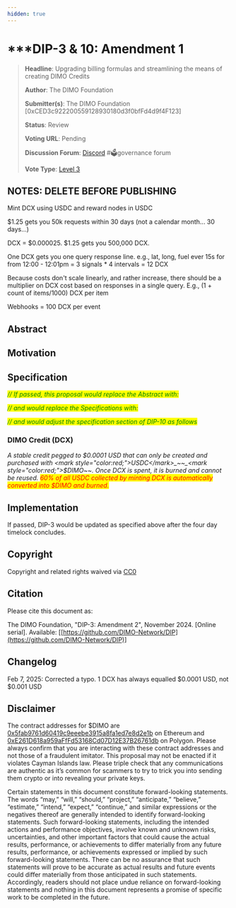```yaml
---
hidden: true
---
```


# \*\*\*DIP-3 & 10: Amendment 1

> **Headline**: Upgrading billing formulas and streamlining the means of creating DIMO Credits
>
> **Author**: The DIMO Foundation
>
> **Submitter(s)**: The DIMO Foundation \[0xCED3c922200559128930180d3f0bfFd4d9f4F123]
>
> **Status**: Review
>
> **Voting URL**: Pending
>
> **Discussion Forum**: [Discord](https://chat.dimo.zone) #🗳️governance forum
>
> **Vote Type**: [Level 3](https://docs.dimo.zone/governance/dip1#voting-protocol)

## NOTES: DELETE BEFORE PUBLISHING

Mint DCX using USDC and reward nodes in USDC

$1.25 gets you 50k requests within 30 days (not a calendar month... 30 days...)

DCX = $0.000025. $1.25 gets you 500,000 DCX.

One DCX gets you one query response line. e.g., lat, long, fuel ever 15s for from 12:00 - 12:01pm = 3 signals \* 4 intervals = 12 DCX

Because costs don't scale linearly, and rather increase, there should be a multiplier on DCX cost based on responses in a single query. E.g., (1 + count of items/1000) DCX per item

Webhooks = 100 DCX per event







## Abstract



## Motivation



## Specification

_<mark style="color:green;">// If passed, this proposal would replace the Abstract with:</mark>_



_<mark style="color:green;">// and would replace the Specifications with:</mark>_



_<mark style="color:green;">// and would adjust the specification section of DIP-10 as follows</mark>_

### DIMO Credit (DCX)

_A stable credit pegged to $0.0001 USD that can only be created and purchased with <mark style="color:red;">USDC</mark>_~~_<mark style="color:red;">$DIMO</mark>_~~_. Once DCX is spent, it is burned and cannot be reused. <mark style="color:red;">60% of all USDC collected by minting DCX is automatically converted into $DIMO and burned.</mark>_

## Implementation

If passed, DIP-3 would be updated as specified above after the four day timelock concludes.

## Copyright

Copyright and related rights waived via [CC0](https://creativecommons.org/publicdomain/zero/1.0)

## Citation

Please cite this document as:

The DIMO Foundation, "DIP-3: Amendment 2", November 2024. \[Online serial]. Available: \[[https://github.com/DIMO-Network/DIP](https://github.com/DIMO-Network/DIP)]

## Changelog

Feb 7, 2025: Corrected a typo. 1 DCX has always equalled $0.0001 USD, not $0.001 USD

## Disclaimer <a href="#disclaimer" id="disclaimer"></a>

The contract addresses for $DIMO are [0x5fab9761d60419c9eeebe3915a8fa1ed7e8d2e1b](https://etherscan.io/token/0x5fab9761d60419c9eeebe3915a8fa1ed7e8d2e1b) on Ethereum and [0xE261D618a959aFfFd53168Cd07D12E37B26761db](https://polygonscan.com/token/0xE261D618a959aFfFd53168Cd07D12E37B26761db) on Polygon. Please always confirm that you are interacting with these contract addresses and not those of a fraudulent imitator. This proposal may not be enacted if it violates Cayman Islands law. Please triple check that any communications are authentic as it’s common for scammers to try to trick you into sending them crypto or into revealing your private keys.

Certain statements in this document constitute forward-looking statements. The words “may,” “will,” “should,” “project,” “anticipate,” “believe,” “estimate,” “intend,” “expect,” “continue,” and similar expressions or the negatives thereof are generally intended to identify forward-looking statements. Such forward-looking statements, including the intended actions and performance objectives, involve known and unknown risks, uncertainties, and other important factors that could cause the actual results, performance, or achievements to differ materially from any future results, performance, or achievements expressed or implied by such forward-looking statements. There can be no assurance that such statements will prove to be accurate as actual results and future events could differ materially from those anticipated in such statements. Accordingly, readers should not place undue reliance on forward-looking statements and nothing in this document represents a promise of specific work to be completed in the future.
